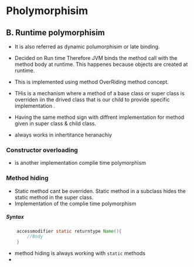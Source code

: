 # Pholymorphisim

## B. Runtime polymorphisim
* It is also referred as dynamic polumorphisim or late binding.
* Decided on Run time 
Therefore JVM binds the method call with the  method body at runtime. This happenes because objects are created at runtime. <br>
* This is implemented using method OverRiding method concept.
* THis is a mechanism where a method of a base class or super class is overriden iin the drived class that is our child to provide specific implementation .
* Having the same method sign with diffrent implementation for method given in super class & child class.

* always works in inhertitance heranachiy 

### Constructor overloading 
* is another implementation complie time polymorphism

### Method hiding 
* Static method cant be overriden. Static method in a subclass hides the static method in the super class.
* Implementation of the complie time polymorphism
##### Syntax 
```Java 
    accessmodifier static returntype Name(){
        //Body
    }
```
* method hiding is always working with ```static```  methods
* 